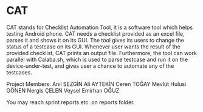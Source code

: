 # CAT
CAT stands for Checklist Automation Tool, it is a software tool which helps testing Android phone. CAT needs a checklist provided as an excel file, parses it and shows it on its GUI. The tool gives its users to change the status of a testcase on its GUI. Whenever user wants the result of the provided checklist, CAT prints an output file. Furthermore, the tool can work parallel with Calaba.sh, which is used to parse testcase and run it on the device-under-test, and gives user a chance to automate any of the testcases.

Project Members:
Anıl SEZGİN
Ali AYTEKİN
Ceren TOĞAY
Mevlüt Hulusi GÖNEN
Nergis ÇELEN
Veysel Emirhan OĞUZ

You may reach sprint reports etc. on reports folder.

